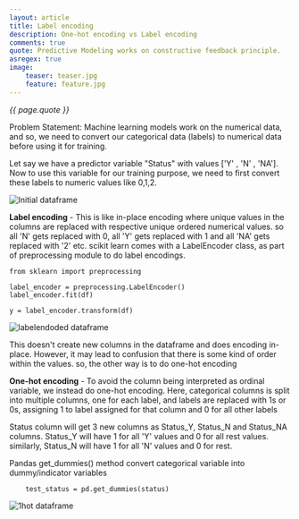 ```yaml
---
layout: article
title: Label encoding
description: One-hot encoding vs Label encoding
comments: true
quote: Predictive Modeling works on constructive feedback principle.
asregex: true
image:
    teaser: teaser.jpg
    feature: feature.jpg
---
```

<i>{{ page.quote }}</i>

Problem Statement: Machine learning models work on the numerical data, and so, we need to convert our categorical data (labels) to numerical data before using it for training.

Let say we have a predictor variable "Status" with values ['Y' , 'N' , 'NA']. Now to use this variable for our training purpose, we need to first convert these labels to numeric values like 0,1,2.

![Initial dataframe]({{site.url}}/images/assets/labelencoding/initial.png)


**Label encoding**  - This is like in-place encoding where unique values in the columns are replaced with respective unique ordered numerical values. so all 'N' gets replaced with 0, all 'Y' gets replaced with 1 and all 'NA' gets replaced with '2' etc. scikit learn comes with a LabelEncoder class, as part of preprocessing module to do label encodings.

```
from sklearn import preprocessing

label_encoder = preprocessing.LabelEncoder()
label_encoder.fit(df)

y = label_encoder.transform(df)
```
![labelendoded dataframe]({{site.url}}/images/assets/labelencoding/labelencoding.png)

   
This doesn't create new columns in the dataframe and does encoding in-place. However, it may lead to confusion that there is some kind of order within the values. so, the other way is to do one-hot encoding

   
**One-hot encoding** - To avoid the column being interpreted as ordinal variable, we instead do one-hot encoding. Here, categorical columns is split into multiple columns, one for each label, and labels are replaced with 1s or 0s, assigning 1 to label assigned for that column and 0 for all other labels
   
Status column will get 3 new columns as Status_Y, Status_N and Status_NA columns. Status_Y will have 1 for all 'Y' values and 0 for all rest values. similarly, Status_N will have 1 for all 'N' values and 0 for rest.


Pandas get_dummies() method convert categorical variable into dummy/indicator variables

```
    test_status = pd.get_dummies(status)
```
![1hot dataframe]({{site.url}}/images/assets/labelencoding/onehotencoding.png)


<!-- Random Distribution vs Gaussian Distribution
Normal Curve - Probabilistic Distribution

Z-Score : Z-Score is just another measure of average score. A z-score of 1 means we are 1 standard deviation away from average. Z-Score of Mean is always equal to 0.

ANOVA
Null Hypothesis / Alternate Hypothesis
T-Test





We have to find solution for AX = b where X is the vector of unknowns.
$$
AX = b
X = (A^TA)^-1A^Tb
$$

ATA has an inverse only if columns of A re independent i.e. AX = 0 has only 1 solution and that is zero vector.

If AX = 0 has more than one solution, that means columns are dependent and hence that mean ATA is not invertible.

so for linear regression to work, A should have independent columns (features)


 -->

